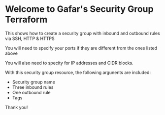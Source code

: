 # Welcome to Gafar's Security Group Terraform
This shows how to create a security group with inbound and outbound rules via SSH, HTTP & HTTPS

You will need to specify your ports if they are different from the ones listed above

You will also need to specity for IP addresses and CIDR blocks.

With this security group resource, the following argunents are included:
 - Security group name
 - Three inbound rules
 - One outbound rule
 - Tags

Thank you!
